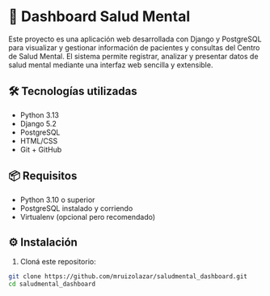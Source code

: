 # 🧠 Dashboard Salud Mental

Este proyecto es una aplicación web desarrollada con Django y PostgreSQL para visualizar y gestionar información de pacientes y consultas del Centro de Salud Mental. El sistema permite registrar, analizar y presentar datos de salud mental mediante una interfaz web sencilla y extensible.

## 🛠️ Tecnologías utilizadas

- Python 3.13
- Django 5.2
- PostgreSQL
- HTML/CSS
- Git + GitHub

## 📦 Requisitos

- Python 3.10 o superior
- PostgreSQL instalado y corriendo
- Virtualenv (opcional pero recomendado)

## ⚙️ Instalación

1. Cloná este repositorio:

```bash
git clone https://github.com/mruizolazar/saludmental_dashboard.git
cd saludmental_dashboard
